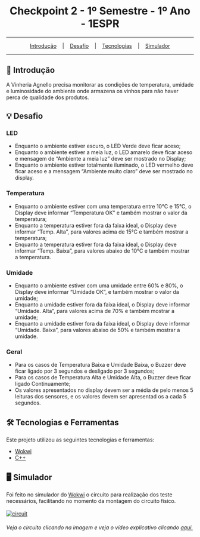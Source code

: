 <h1 align="center">Checkpoint 2 - 1º Semestre - 1º Ano - 1ESPR</h1>

<hr/>

<p align="center">
  <a href="#pushpin-Introdução">Introdução</a>
  &nbsp;&nbsp;&nbsp;|&nbsp;&nbsp;&nbsp;
  <a href="#bulb-Desafio">Desafio</a>
  &nbsp;&nbsp;&nbsp;|&nbsp;&nbsp;&nbsp;
  <a href="#hammer_and_wrench-Tecnologias">Tecnologias</a>
  &nbsp;&nbsp;&nbsp;|&nbsp;&nbsp;&nbsp;
  <a href="#desktop_computer-Simulador">Simulador</a>
</p>

<hr/>

## :pushpin: Introdução
A Vinheria Agnello precisa monitorar as condições de temperatura, umidade e luminosidade do ambiente onde armazena os vinhos para não haver perca de qualidade dos produtos.

## :bulb: Desafio
### LED
<ul>
  <li>Enquanto o ambiente estiver escuro, o LED Verde deve ficar aceso;</li>
  <li>Enquanto o ambiente estiver a meia luz, o LED amarelo deve ficar aceso e mensagem de “Ambiente a meia luz” deve ser mostrado no Display;</li>
  <li>Enquanto o ambiente estiver totalmente iluminado, o LED vermelho deve ficar aceso e a mensagem “Ambiente muito claro” deve ser mostrado no display.</li>
</ul>

### Temperatura
<ul>
  <li>Enquanto o ambiente estiver com uma temperatura entre 10°C e 15°C, o Display deve informar “Temperatura OK” e também mostrar o valor da temperatura;</li>
  <li>Enquanto a temperatura estiver fora da faixa ideal, o Display deve informar “Temp. Alta”, para valores acima de 15°C e também mostrar a temperatura;</li>
  <li>Enquanto a temperatura estiver fora da faixa ideal, o Display deve informar “Temp. Baixa”, para valores abaixo de 10°C e também mostrar a temperatura.</li>
</ul>

### Umidade
<ul>
  <li>Enquanto o ambiente estiver com uma umidade entre 60% e 80%, o Display deve informar “Umidade OK”, e também mostrar o valor da umidade;</li>
  <li>Enquanto a umidade estiver fora da faixa ideal, o Display deve informar “Umidade. Alta”, para valores acima de 70% e também mostrar a umidade;</li>
  <li>Enquanto a umidade estiver fora da faixa ideal, o Display deve informar “Umidade. Baixa”, para valores abaixo de 50% e também mostrar a umidade.</li>
</ul>

### Geral
<ul>
  <li>Para os casos de Temperatura Baixa e Umidade Baixa, o Buzzer deve ficar ligado por 3 segundos e desligado por 3 segundos;</li>
  <li>Para os casos de Temperatura Alta e Umidade Alta, o Buzzer deve ficar ligado Continuamente;</li>
  <li>Os valores apresentados no display devem ser a média de pelo menos 5 leituras dos sensores, e os valores devem ser apresentad os a cada 5 segundos.</li>
</ul>

## :hammer_and_wrench: Tecnologias e Ferramentas
Este projeto utilizou as seguintes tecnologias e ferramentas:
* [Wokwi](https://wokwi.com/)
* [C++](https://pt.wikipedia.org/wiki/C%2B%2B)

## :desktop_computer: Simulador
Foi feito no simulador do [Wokwi](https://wokwi.com/) o circuito para realização dos teste necessários, facilitando no momento da montagem do circuito físico.
<br/><br/>
<a href="https://wokwi.com/projects/378149597869460481" target="_blank">
  <img src="https://github.com/studies2023-FIAP-ES-553521-ano1-05-EDG/Checkpoint-2/blob/main/circuit.png" alt="circuit" />
</a>
<h6>Veja o circuito clicando na imagem e veja o vídeo explicativo clicando <a href="https://drive.google.com/file/d/1pAHMPnv_nKahRPtLDKXdmldR5bdx1104/view?usp=sharing">aqui.</a></h6>
